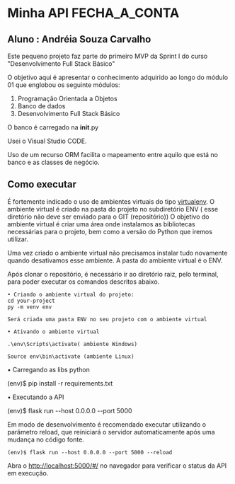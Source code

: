 # Minha API FECHA_A_CONTA

## Aluno : Andréia Souza Carvalho

Este pequeno projeto faz parte do primeiro MVP da Sprint I do curso "Desenvolvimento Full Stack Básico" 

O objetivo aqui é apresentar o conhecimento adquirido ao longo do módulo 01 que englobou os seguinte módulos:

1) Programação Orientada a Objetos
2) Banco de dados
3) Desenvolvimento Full Stack Básico

O banco é carregado na __init__.py

Usei o Visual Studio CODE.

Uso de um recurso ORM facilita o mapeamento entre aquilo que está no banco e as classes de negócio.

## Como executar 

É fortemente indicado o uso de ambientes virtuais do tipo [virtualenv](https://virtualenv.pypa.io/en/latest/installation.html).
O ambiente virtual é criado na pasta do projeto no subdiretório ENV ( esse diretório não deve ser enviado para o GIT (repositório))
O objetivo do ambiente virtual é criar uma área onde instalamos as bibliotecas necessárias para o projeto, bem como a versão do Python que iremos utilizar. 

Uma vez criado o ambiente virtual não precisamos instalar tudo novamente quando desativamos esse ambiente. A pasta do ambiente virtual é o ENV.

Após clonar o repositório, é necessário ir ao diretório raiz, pelo terminal, para poder executar os comandos descritos abaixo.

	• Criando o ambiente virtual do projeto:
	cd your-project
	py -m venv env
	 
	Será criada uma pasta ENV no seu projeto com o ambiente virtual
	 
	• Ativando o ambiente virtual
	 
	.\env\Scripts\activate( ambiente Windows)
	 
	Source env\bin\activate (ambiente Linux)
  
  • Carregando as libs python 
  
  (env)$ pip install -r requirements.txt


  • Executando a API 

  (env)$ flask run --host 0.0.0.0 --port 5000


Em modo de desenvolvimento é recomendado executar utilizando o parâmetro reload, que reiniciará o servidor
automaticamente após uma mudança no código fonte. 

```
(env)$ flask run --host 0.0.0.0 --port 5000 --reload
```

Abra o [http://localhost:5000/#/](http://localhost:5000/#/) no navegador para verificar o status da API em execução.
